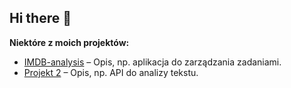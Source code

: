 ## Hi there 👋

**Niektóre z moich projektów:**

- [IMDB-analysis](https://github.com/akil000/IMDB-analysis) – Opis, np. aplikacja do zarządzania zadaniami.
- [Projekt 2](link-do-repo) – Opis, np. API do analizy tekstu.



<!--
**MatMgl/MatMgl** is a ✨ _special_ ✨ repository because its `README.md` (this file) appears on your GitHub profile.

Here are some ideas to get you started:

- 🔭 I’m currently working on ...
- 🌱 I’m currently learning ...
- 👯 I’m looking to collaborate on ...
- 🤔 I’m looking for help with ...
- 💬 Ask me about ...
- 📫 How to reach me: ...
- 😄 Pronouns: ...
- ⚡ Fun fact: ...
-->
